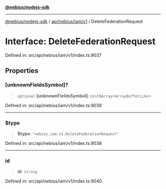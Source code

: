 [**@nebius/nodejs-sdk**](../../../../../README.md)

---

[@nebius/nodejs-sdk](../../../../../README.md) / [api/nebius/iam/v1](../README.md) / DeleteFederationRequest

# Interface: DeleteFederationRequest

Defined in: src/api/nebius/iam/v1/index.ts:9037

## Properties

### \[unknownFieldsSymbol\]?

> `optional` **\[unknownFieldsSymbol\]**: `Uint8Array`\<`ArrayBufferLike`\>

Defined in: src/api/nebius/iam/v1/index.ts:9039

---

### $type

> **$type**: `"nebius.iam.v1.DeleteFederationRequest"`

Defined in: src/api/nebius/iam/v1/index.ts:9038

---

### id

> **id**: `string`

Defined in: src/api/nebius/iam/v1/index.ts:9040

